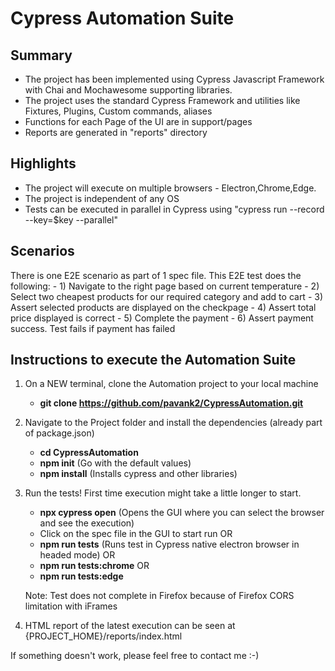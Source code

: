 # Cypress Automation Suite

## Summary

- The project has been implemented using Cypress Javascript Framework with Chai and Mochawesome supporting libraries.
- The project uses the standard Cypress Framework and utilities like Fixtures, Plugins, Custom commands, aliases
- Functions for each Page of the UI are in support/pages
- Reports are generated in "reports" directory
 
## Highlights

- The project will execute on multiple browsers - Electron,Chrome,Edge.
- The project is independent of any OS
- Tests can be executed in parallel in Cypress using "cypress run --record --key=$key --parallel" 

## Scenarios

There is one E2E scenario as part of 1 spec file.
This E2E test does the following:
     - 1) Navigate to the right page based on current temperature
     - 2) Select two cheapest products for our required category and add to cart
     - 3) Assert selected products are displayed on the checkpage
     - 4) Assert total price displayed is correct
     - 5) Complete the payment
     - 6) Assert payment success. Test fails if payment has failed
     

## Instructions to execute the Automation Suite

1. On a NEW terminal, clone the Automation project to your local machine

   - **git clone https://github.com/pavank2/CypressAutomation.git**

2. Navigate to the Project folder and install the dependencies (already part of package.json)

   - **cd CypressAutomation**
   - **npm init** (Go with the default values)
   - **npm install** (Installs cypress and other libraries)

3. Run the tests! First time execution might take a little longer to start.

   - **npx cypress open** (Opens the GUI where you can select the browser and see the execution)
   - Click on the spec file in the GUI to start run
    OR
   - **npm run tests** (Runs test in Cypress native electron browser in headed mode)
   OR
   - **npm run tests:chrome**
   OR
    - **npm run tests:edge**
    
   Note: Test does not complete in Firefox because of Firefox CORS limitation with iFrames 

4. HTML report of the latest execution can be seen at {PROJECT_HOME}/reports/index.html

If something doesn't work, please feel free to contact me :-)
